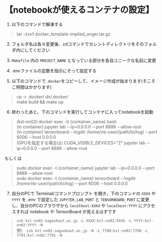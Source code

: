 # 【notebookが使えるコンテナの設定】

1. 以下のコマンドで解凍する
> tar -zxvf docker_template-implied_anger.tar.gz  

2. フォルダ名は各々変更後、cdコマンドでカレントディレクトリをそのフォルダ内にしてください  

3. `Makefile` 内の `PROJECT_NAME` となっている部分を各自ユニークな名前に変更

4. .envファイルの定数を指示にそって設定する

5. 以下のコマンドで`.docker`をコピーして、イメージ作成が始まります(そこそこ時間はかかります)
> cp -r .docker/ dir/.docker/  
> make build && make up

6. 終わったあと、下のコマンドを実行してコンテナに入ってnotebookを起動
> (ksl-nn02) docker exec -it {container_name} bash  
> (in container) jupyter lab --ip=0.0.0.0 --port 8888 --allow-root  
> (in container) tensorboard --logdir /home/nb-user/{path/to/log} --port 6006 --host 0.0.0.0  
> (GPUを指定する場合は) CUDA_VISIBLE_DEVICES="2" jupyter lab --ip=0.0.0.0 --port 8888 --allow-root

もしくは

> sudo docker exec -t {container_name} jupyter lab --ip=0.0.0.0 --port 8888 --allow-root  
> sudo docker exec -t {container_name} tensorboard --logdir /home/nb-user/{path/to/log} --port 6006 --host 0.0.0.0  

7. 自分のPCで Terminal/コマンドプロンプト を開き，下のコマンドの `XXXX` や `YYYY` を .env で設定した `JUPYTER_LAB_PORT` と `TENSORBOARD_PORT` に変更し、自分のPCのブラウザから `localhost:XXXX`  や `localhost:YYYY` にアクセスすれば notebook や TensorBoard が見えるはずです

> `ssh ksl-nn02.nagaokaut.ac.jp -L XXXX:ksl-nn02:XXXX -L YYYY:ksl-nn02:YYYY -N`  
> 例） `ssh ksl-nn02.nagaokaut.ac.jp -N -L 7790:ksl-nn02:7790 -L 7791:ksl-nn02:7791 -N`  

